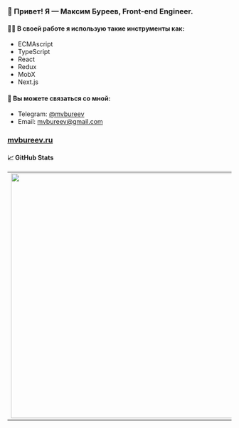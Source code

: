 ### 👋 Привет! Я — Максим Буреев, Front-end Engineer.

#### 🧑‍💻 В своей работе я использую такие инструменты как:

* ECMAscript
* TypeScript
* React
* Redux
* MobX
* Next.js

#### 📣 Вы можете связаться со мной:

* Telegram: [@mvbureev](https://t.me/mvbureev)
* Email: mvbureev@gmail.com

### [mvbureev.ru](https://mvbureev.ru)


#### 📈 GitHub Stats
<p align="center">
  <table>
  <tr>
      <td><img width="550px" align="left" src="https://github-readme-stats.vercel.app/api?username=mvbureev&hide_border=true&count_private=true&layout=compact&hide_title=true&show_icons=true&theme=dark&icon_color=5194f0&bg_color=2E3239" /></td>
      <td><img width="550px" src="https://github-readme-stats.vercel.app/api/top-langs/?username=mvbureev&layout=compact&hide_border=true&hide_title=true&theme=dark&icon_color=5194f0&bg_color=2E3239" /></td>
  </tr>
</table>
</p>
